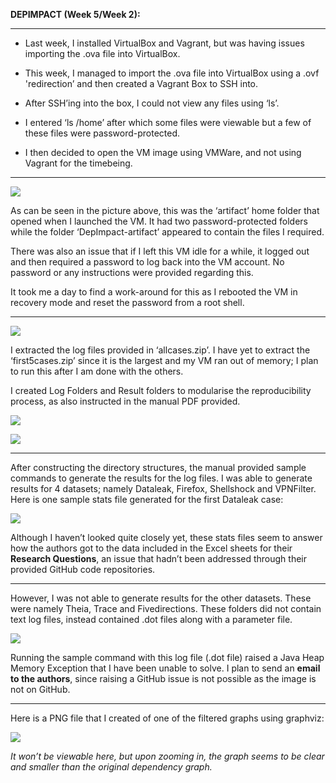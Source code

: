 **DEPIMPACT (Week 5/Week 2):** 

---

- Last week, I installed VirtualBox and Vagrant, but was having issues importing the .ova file into VirtualBox. 

* This week, I managed to import the .ova file into VirtualBox using a .ovf 'redirection’ and then created a Vagrant Box to SSH into.

* After SSH’ing into the box, I could not view any files using ‘ls’.

* I entered ‘ls /home’ after which some files were viewable but a few of these files were password-protected.

* I then decided to open the VM image using VMWare, and not using Vagrant for the timebeing.

---

![](https://lh7-rt.googleusercontent.com/docsz/AD_4nXda1b2BYrrNdUeJSAN9XCG_PB_hxwd_Ld-REhKenvFHll_kQDm6n1x5XUAff8EcEnDtJylRyXAly37jbDfzrQ2lIGuIAxpUtBFXbjZ-PrP7aGoQhdUcUm1Lk75OcuSRmYe4Dbw-qw?key=GisAA35hsIkUUANf4mXQzKjZ)

As can be seen in the picture above, this was the ‘artifact’ home folder that opened when I launched the VM. It had two password-protected folders while the folder ‘DepImpact-artifact’ appeared to contain the files I required.

There was also an issue that if I left this VM idle for a while, it logged out and then required a password to log back into the VM account. No password or any instructions were provided regarding this.

It took me a day to find a work-around for this as I rebooted the VM in recovery mode and reset the password from a root shell.

---

![](https://lh7-rt.googleusercontent.com/docsz/AD_4nXfT2gokSvb2fuKImA18tnMtLOSIFdQ_ULm54Wh91zCeMSVa54O6jdB5_XMhrEHyvrIRfXgR6-rlRWQAvHXnl-0O35Lg9dpW8ffbV0Cu6oPj29vcVw11FA1pKcQ86azBPae674Ct7g?key=GisAA35hsIkUUANf4mXQzKjZ)

I extracted the log files provided in ‘allcases.zip’. I have yet to extract the ‘first5cases.zip’ since it is the largest and my VM ran out of memory; I plan to run this after I am done with the others.

I created Log Folders and Result folders to modularise the reproducibility process, as also instructed in the manual PDF provided.

![](https://lh7-rt.googleusercontent.com/docsz/AD_4nXduy6vLNiYooPCO307ym9K0-zdgG8L_pSV7Ly_wXSxQZE7jNxRWQq-cKTWsrIxDuN8bSKRaeU1WACE0UQayc2_m9D33W__NKnLd20xSBitdBtUDcBL4OfsSp7FqDXdlVAlZxml_Aw?key=GisAA35hsIkUUANf4mXQzKjZ)

![](https://lh7-rt.googleusercontent.com/docsz/AD_4nXeC0wclT3NQsrsEW5Nm1aZzMd6cxm7iG0fUibCc3UzyXz8QqTMXVm9484ECDLTb6BaG_ibwg8deQi1KaCyFhcPPDUPSV_-H015wQVk_1xOVzSkXuVIJqEKcZcczQahs57JUXO7fMA?key=GisAA35hsIkUUANf4mXQzKjZ)

---

After constructing the directory structures, the manual provided sample commands to generate the results for the log files. I was able to generate results for 4 datasets; namely Dataleak, Firefox, Shellshock and VPNFilter. Here is one sample stats file generated for the first Dataleak case:

![](https://lh7-rt.googleusercontent.com/docsz/AD_4nXcVI1gNCNEeUTRz8vY8yE9X563T4QXkb3T5aOk0FEqreuL3oxCxS3V38Czzy55yZSWYnr96Q9ekICUSu1tbhuz08CzQfa1xMFVrYU69hzF7V94Rwj38wv_X1ELtZ-ruqzl1wXn2rA?key=GisAA35hsIkUUANf4mXQzKjZ)

Although I haven’t looked quite closely yet, these stats files seem to answer how the authors got to the data included in the Excel sheets for their **Research Questions**, an issue that hadn’t been addressed through their provided GitHub code repositories.

---

However, I was not able to generate results for the other datasets. These were namely Theia, Trace and Fivedirections. These folders did not contain text log files, instead contained .dot files along with a parameter file.

![](https://lh7-rt.googleusercontent.com/docsz/AD_4nXc9GYC5sGTHjYo7DamFJ17kHQP2OknPIT04jlIfLRpZPyxyQdeCYJCnrG_Zs8yrNjFXE_jOZUqhifdH8iYxjjcxiqRb5uekclxwYYZF_0F7ytQ05c5Shqde0167ElGU2InT_crfYw?key=GisAA35hsIkUUANf4mXQzKjZ)

Running the sample command with this log file (.dot file) raised a Java Heap Memory Exception that I have been unable to solve. I plan to send an **email to the authors**, since raising a GitHub issue is not possible as the image is not on GitHub.

---

Here is a PNG file that I created of one of the filtered graphs using graphviz:

![](https://lh7-rt.googleusercontent.com/docsz/AD_4nXcExS12Ks2LxWm4-qMyiRkLrD9Kpmt-HW_nrE0CTNuEz_bYuJzGQmG70qTfH40Osu16J4xq0EfR9Q2DuJ9k5UxTkp-WmWLN_XLp8THPlx-PYtZpR5V0RITVaL2V3kdvX3IMUbiSfw?key=GisAA35hsIkUUANf4mXQzKjZ)

_It won’t be viewable here, but upon zooming in, the graph seems to be clear and smaller than the original dependency graph._